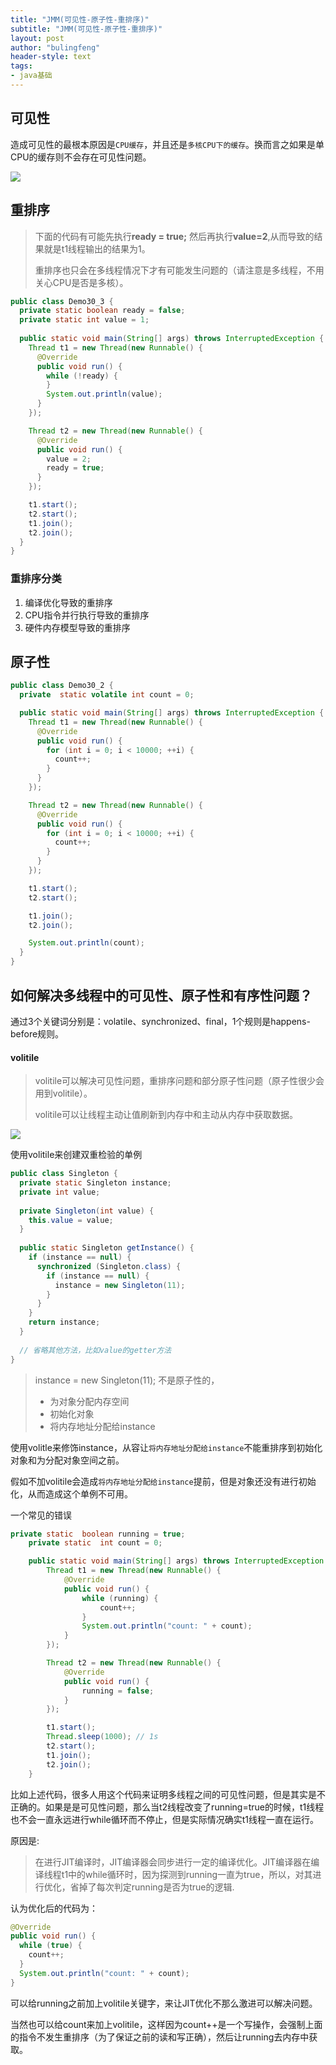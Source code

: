 ```yaml
---
title: "JMM(可见性-原子性-重排序)"
subtitle: "JMM(可见性-原子性-重排序)"
layout: post
author: "bulingfeng"
header-style: text
tags:
- java基础
---
```


## 可见性

造成可见性的最根本原因是`CPU缓存`，并且还是`多核CPU下的缓存`。换而言之如果是单CPU的缓存则不会存在可见性问题。

![](https://bulingfeng.com/img/java基础/JMM/1-CPU缓存.png)

## 重排序

> 下面的代码有可能先执行**ready = true;** 然后再执行**value=2**,从而导致的结果就是t1线程输出的结果为1。
>
> 重排序也只会在多线程情况下才有可能发生问题的（请注意是多线程，不用关心CPU是否是多核）。

```java
public class Demo30_3 {
  private static boolean ready = false;
  private static int value = 1;
  
  public static void main(String[] args) throws InterruptedException {
    Thread t1 = new Thread(new Runnable() {
      @Override
      public void run() {
        while (!ready) {
        }
        System.out.println(value);
      }
    });

    Thread t2 = new Thread(new Runnable() {
      @Override
      public void run() {
        value = 2;
        ready = true;
      }
    });

    t1.start();
    t2.start();
    t1.join();
    t2.join();
  }
}
```

### 重排序分类

1. 编译优化导致的重排序
2. CPU指令并行执行导致的重排序
3. 硬件内存模型导致的重排序

## 原子性

```java
public class Demo30_2 {
  private  static volatile int count = 0;

  public static void main(String[] args) throws InterruptedException {
    Thread t1 = new Thread(new Runnable() {
      @Override
      public void run() {
        for (int i = 0; i < 10000; ++i) {
          count++;
        }
      }
    });

    Thread t2 = new Thread(new Runnable() {
      @Override
      public void run() {
        for (int i = 0; i < 10000; ++i) {
          count++;
        }
      }
    });

    t1.start();
    t2.start();

    t1.join();
    t2.join();

    System.out.println(count);
  }
}
```

## 如何解决多线程中的可见性、原子性和有序性问题？

通过3个关键词分别是：volatile、synchronized、final，1个规则是happens-before规则。

#### volitile

> volitile可以解决可见性问题，重排序问题和部分原子性问题（原子性很少会用到volitile）。
>
> volitile可以让线程主动让值刷新到内存中和主动从内存中获取数据。

![](https://bulingfeng.com/img/java基础/JMM/2-volitile重排序.png)

使用volitile来创建双重检验的单例

```java
public class Singleton {
  private static Singleton instance;
  private int value;
  
  private Singleton(int value) {
    this.value = value;
  }
  
  public static Singleton getInstance() {
    if (instance == null) {
      synchronized (Singleton.class) {
        if (instance == null) {
          instance = new Singleton(11);
        }
      }
    }
    return instance;
  }
  
  // 省略其他方法，比如value的getter方法
}
```

> instance = new Singleton(11); 不是原子性的，
>
> - 为对象分配内存空间
> - 初始化对象
> - 将内存地址分配给instance

使用volitle来修饰instance，从容让`将内存地址分配给instance`不能重排序到初始化对象和为分配对象空间之前。

假如不加volitile会造成`将内存地址分配给instance`提前，但是对象还没有进行初始化，从而造成这个单例不可用。

一个常见的错误

```java
private static  boolean running = true;
    private static  int count = 0;

    public static void main(String[] args) throws InterruptedException {
        Thread t1 = new Thread(new Runnable() {
            @Override
            public void run() {
                while (running) {
                    count++;
                }
                System.out.println("count: " + count);
            }
        });

        Thread t2 = new Thread(new Runnable() {
            @Override
            public void run() {
                running = false;
            }
        });

        t1.start();
        Thread.sleep(1000); // 1s
        t2.start();
        t1.join();
        t2.join();
    }
```

比如上述代码，很多人用这个代码来证明多线程之间的可见性问题，但是其实是不正确的。如果是是可见性问题，那么当t2线程改变了running=true的时候，t1线程也不会一直永远进行while循环而不停止，但是实际情况确实t1线程一直在运行。

原因是:

> 在进行JIT编译时，JIT编译器会同步进行一定的编译优化。JIT编译器在编译线程t1中的while循环时，因为探测到running一直为true，所以，对其进行优化，省掉了每次判定running是否为true的逻辑.

认为优化后的代码为：

```java
@Override
public void run() {
  while (true) {
    count++;
  }
  System.out.println("count: " + count);
}
```

可以给running之前加上volitile关键字，来让JIT优化不那么激进可以解决问题。

当然也可以给count来加上volitile，这样因为count++是一个写操作，会强制上面的指令不发生重排序（为了保证之前的读和写正确），然后让running去内存中获取。